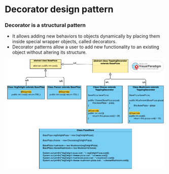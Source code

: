 # Decorator design pattern
### Decorator is a structural pattern
- It allows adding new behaviors to objects dynamically by placing them inside special wrapper objects, called decorators.
- Decorator patterns allow a user to add new functionality to an existing object without altering its structure.


<img src="../../../resources/images/DesignPattern/DecoratorDesignPattern/DecoratorDesignPattern.png" alt="Alt text" title="Decorator Design Pattern">